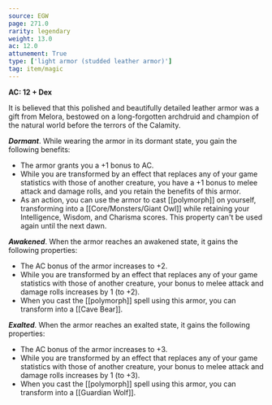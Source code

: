 ```yaml
---
source: EGW
page: 271.0
rarity: legendary
weight: 13.0
ac: 12.0
attunement: True
type: ['light armor (studded leather armor)']
tag: item/magic
---
```


**AC: 12 + Dex**

It is believed that this polished and beautifully detailed leather armor was a gift from Melora, bestowed on a long-forgotten archdruid and champion of the natural world before the terrors of the Calamity.

**_Dormant_**. While wearing the armor in its dormant state, you gain the following benefits:

- The armor grants you a +1 bonus to AC.
- While you are transformed by an effect that replaces any of your game statistics with those of another creature, you have a +1 bonus to melee attack and damage rolls, and you retain the benefits of this armor.
- As an action, you can use the armor to cast [[polymorph]] on yourself, transforming into a [[Core/Monsters/Giant Owl]] while retaining your Intelligence, Wisdom, and Charisma scores. This property can't be used again until the next dawn.

**_Awakened_**. When the armor reaches an awakened state, it gains the following properties:

- The AC bonus of the armor increases to +2.
- While you are transformed by an effect that replaces any of your game statistics with those of another creature, your bonus to melee attack and damage rolls increases by 1 (to +2).
- When you cast the [[polymorph]] spell using this armor, you can transform into a [[Cave Bear]].

**_Exalted_**. When the armor reaches an exalted state, it gains the following properties:

- The AC bonus of the armor increases to +3.
- While you are transformed by an effect that replaces any of your game statistics with those of another creature, your bonus to melee attack and damage rolls increases by 1 (to +3).
- When you cast the [[polymorph]] spell using this armor, you can transform into a [[Guardian Wolf]].


